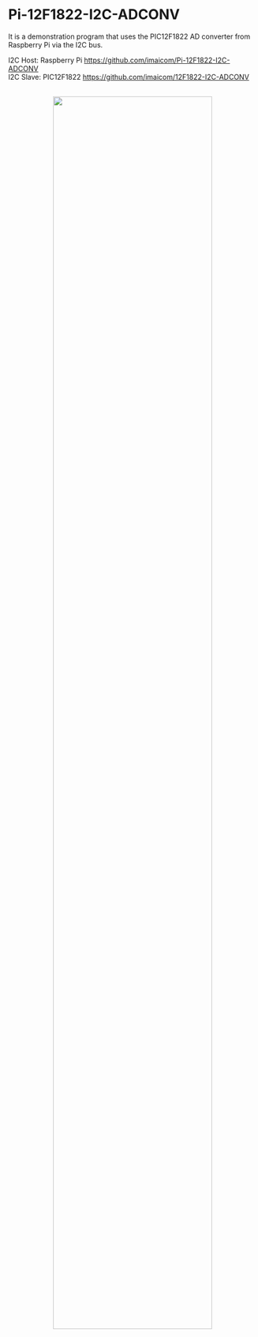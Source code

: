 # Pi-12F1822-I2C-ADCONV

It is a demonstration program that uses the PIC12F1822 AD converter from Raspberry Pi via the I2C bus.

I2C Host:  Raspberry Pi https://github.com/imaicom/Pi-12F1822-I2C-ADCONV <br>
I2C Slave: PIC12F1822   https://github.com/imaicom/12F1822-I2C-ADCONV <br>
<br>
<p style="text-align:center;">
<img src="https://github.com/imaicom/Pi-12F1822-I2C-ADCONV/blob/master/12F1822-Curcuit.png" width="80%" height="80%" >
</p>
<br>
